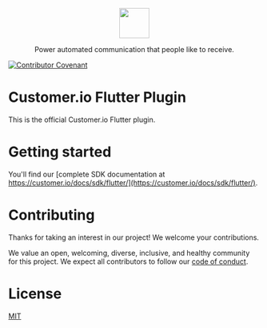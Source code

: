 <p align="center">
  <a href="https://customer.io">
    <img src="https://user-images.githubusercontent.com/6409227/144680509-907ee093-d7ad-4a9c-b0a5-f640eeb060cd.png" height="60">
  </a>
  <p align="center">Power automated communication that people like to receive.</p>
</p>

[![Contributor Covenant](https://img.shields.io/badge/Contributor%20Covenant-2.0-4baaaa.svg)](CODE_OF_CONDUCT.md)

# Customer.io Flutter Plugin

This is the official Customer.io Flutter plugin. 

# Getting started 

You'll find our [complete SDK documentation at https://customer.io/docs/sdk/flutter/](https://customer.io/docs/sdk/flutter/). 

# Contributing

Thanks for taking an interest in our project! We welcome your contributions. 

We value an open, welcoming, diverse, inclusive, and healthy community for this project. We expect all  contributors to follow our [code of conduct](CODE_OF_CONDUCT.md).

# License

[MIT](LICENSE)
